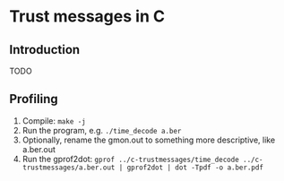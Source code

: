 # Trust messages in C

## Introduction

TODO

## Profiling

1. Compile: `make -j`
2. Run the program, e.g. `./time_decode a.ber`
3. Optionally, rename the gmon.out to something more descriptive, like a.ber.out
4. Run the gprof2dot: `gprof ../c-trustmessages/time_decode ../c-trustmessages/a.ber.out | gprof2dot | dot -Tpdf -o a.ber.pdf`

